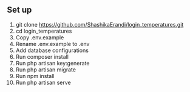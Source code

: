## Set up

1. git clone https://github.com/ShashikaErandi/login_temperatures.git
2. cd login_temperatures
3. Copy .env.example
4. Rename .env.example to .env
5. Add database configurations
6. Run composer install
7. Run php artisan key:generate
8. Run php artisan migrate
9. Run npm install
10. Run php artisan serve
